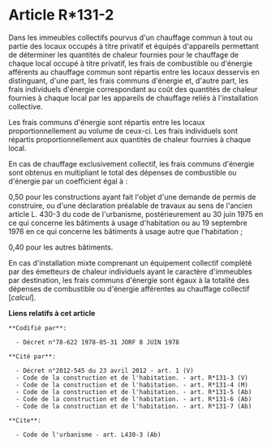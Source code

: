 # Article R*131-2

Dans les immeubles collectifs pourvus d'un chauffage commun à tout ou partie des locaux occupés à titre privatif et équipés
d'appareils permettant de déterminer les quantités de chaleur fournies pour le chauffage de chaque local occupé à titre
privatif, les frais de combustible ou d'énergie afférents au chauffage commun sont répartis entre les locaux desservis en
distinguant, d'une part, les frais communs d'énergie et, d'autre part, les frais individuels d'énergie correspondant au coût
des quantités de chaleur fournies à chaque local par les appareils de chauffage reliés à l'installation collective.

Les frais communs d'énergie sont répartis entre les locaux proportionnellement au volume de ceux-ci. Les frais individuels
sont répartis proportionnellement aux quantités de chaleur fournies à chaque local.

En cas de chauffage exclusivement collectif, les frais communs d'énergie sont obtenus en multipliant le total des dépenses de
combustible ou d'énergie par un coefficient égal à :

0,50 pour les constructions ayant fait l'objet d'une demande de permis de construire, ou d'une déclaration préalable de
travaux au sens de l'ancien article L. 430-3 du code de l'urbanisme, postérieurement au 30 juin 1975 en ce qui concerne les
bâtiments à usage d'habitation ou au 19 septembre 1976 en ce qui concerne les bâtiments à usage autre que l'habitation ;

0,40 pour les autres bâtiments.

En cas d'installation mixte comprenant un équipement collectif complété par des émetteurs de chaleur individuels ayant le
caractère d'immeubles par destination, les frais communs d'énergie sont égaux à la totalité des dépenses de combustible ou
d'énergie afférentes au chauffage collectif [*calcul*].

**Liens relatifs à cet article**

	**Codifié par**:

	  - Décret n°78-622 1978-05-31 JORF 8 JUIN 1978

	**Cité par**:

	  - Décret n°2012-545 du 23 avril 2012 - art. 1 (V)
	  - Code de la construction et de l'habitation. - art. R*131-3 (V)
	  - Code de la construction et de l'habitation. - art. R*131-4 (M)
	  - Code de la construction et de l'habitation. - art. R*131-5 (Ab)
	  - Code de la construction et de l'habitation. - art. R*131-6 (Ab)
	  - Code de la construction et de l'habitation. - art. R*131-7 (Ab)

	**Cite**:

	  - Code de l'urbanisme - art. L430-3 (Ab)

